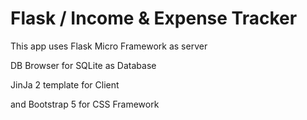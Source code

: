 # Flask / Income & Expense Tracker
This app uses Flask Micro Framework as server

DB Browser for SQLite as Database

JinJa 2 template for Client

and Bootstrap 5 for CSS Framework
